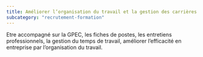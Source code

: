 ```yaml
---
title: Améliorer l’organisation du travail et la gestion des carrières
subcategory: "recrutement-formation"
---
```


Etre accompagné sur la GPEC, les fiches de postes, les entretiens professionnels, la gestion du temps de travail, améliorer l’efficacité en entreprise par l’organisation du travail.
